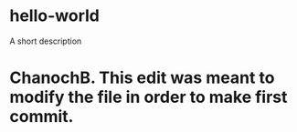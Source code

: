 # hello-world
A short description
# ChanochB. This edit was meant to modify the file in order to make first commit.
